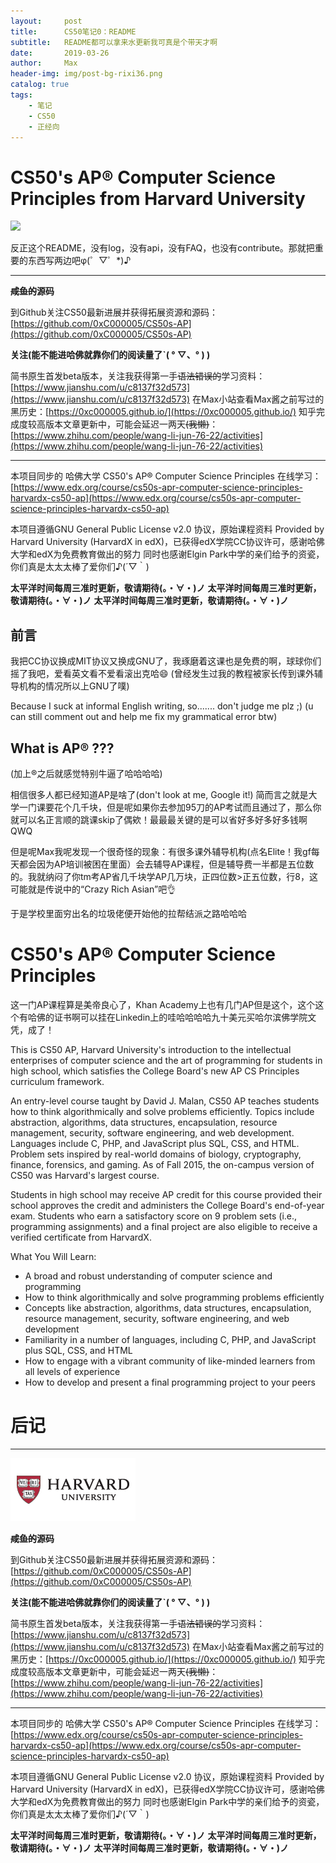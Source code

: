 ```yaml
---
layout:     post
title:      CS50笔记0：README
subtitle:   README都可以拿来水更新我可真是个带天才啊
date:       2019-03-26
author:     Max
header-img: img/post-bg-rixi36.png
catalog: true
tags:
    - 笔记
    - CS50
    - 正经向
---
```


# CS50's AP® Computer Science Principles from Harvard University 
![](http://upload-images.jianshu.io/upload_images/10219317-0a15dd3d7278b3a4.png?imageMogr2/auto-orient/strip%7CimageView2/2/w/1240)


反正这个README，没有log，没有api，没有FAQ，也没有contribute。那就把重要的东西写两边吧φ(゜▽゜*)♪
___

**~~咸鱼的~~源码**

到Github关注CS50最新进展并获得拓展资源和源码：[https://github.com/0xC000005/CS50s-AP](https://github.com/0xC000005/CS50s-AP)

**关注(能不能进哈佛就靠你们的阅读量了ˋ( ° ▽、° ) )**

简书原生首发beta版本，关注我获得第一手~~语法错误的~~学习资料：[https://www.jianshu.com/u/c8137f32d573](https://www.jianshu.com/u/c8137f32d573)
在Max小站查看Max酱之前写过的黑历史：[https://0xc000005.github.io/](https://0xc000005.github.io/)
知乎完成度较高版本文章更新中，可能会延迟一两天~~(我懒)~~：[https://www.zhihu.com/people/wang-li-jun-76-22/activities](https://www.zhihu.com/people/wang-li-jun-76-22/activities)

___

本项目同步的 哈佛大学 CS50's AP® Computer Science Principles 在线学习：[https://www.edx.org/course/cs50s-apr-computer-science-principles-harvardx-cs50-ap](https://www.edx.org/course/cs50s-apr-computer-science-principles-harvardx-cs50-ap)

本项目遵循GNU General Public License v2.0 协议，原始课程资料 Provided by Harvard University (HarvardX in edX)，已获得edX学院CC协议许可，感谢哈佛大学和edX为免费教育做出的努力
同时也感谢Elgin Park中学的亲们给予的资瓷，你们真是太太太棒了爱你们♪(´▽｀)

**太平洋时间每周三准时更新，敬请期待(。・∀・)ノ**
**太平洋时间每周三准时更新，敬请期待(。・∀・)ノ**
**太平洋时间每周三准时更新，敬请期待(。・∀・)ノ**

## 前言
我把CC协议换成MIT协议又换成GNU了，我琢磨着这课也是免费的啊，球球你们摇了我吧，爱看英文看不爱看滚出克哈😄
(曾经发生过我的教程被家长传到课外辅导机构的情况所以上GNU了噗)

Because I suck at informal English writing, so....... don't judge me plz ;)
(u can still comment out and help me fix my grammatical error btw)

## What is AP® ???
(加上®之后就感觉特别牛逼了哈哈哈哈)

相信很多人都已经知道AP是啥了(don't look at me, Google it!)
简而言之就是大学一门课要花个几千块，但是呢如果你去参加95刀的AP考试而且通过了，那么你就可以名正言顺的跳课skip了偶欸！最最最关键的是可以省好多好多好多钱啊QWQ

但是呢Max我呢发现一个很奇怪的现象：有很多课外辅导机构(点名Elite！我gf每天都会因为AP培训被困在里面）会去辅导AP课程，但是辅导费一半都是五位数的。我就纳闷了你tm考AP省几千块学AP几万块，正四位数>正五位数，行8，这可能就是传说中的“Crazy Rich Asian”吧👌

于是学校里面穷出名的垃圾佬便开始他的拉帮结派之路哈哈哈

# CS50's AP® Computer Science Principles
这一门AP课程算是美帝良心了，Khan Academy上也有几门AP但是这个，这个这个有哈佛的证书啊可以挂在Linkedin上的哇哈哈哈哈九十美元买哈尔滨佛学院文凭，成了！

This is CS50 AP, Harvard University's introduction to the intellectual enterprises of computer science and the art of programming for students in high school, which satisfies the College Board's new AP CS Principles curriculum framework.

An entry-level course taught by David J. Malan, CS50 AP teaches students how to think algorithmically and solve problems efficiently. Topics include abstraction, algorithms, data structures, encapsulation, resource management, security, software engineering, and web development. Languages include C, PHP, and JavaScript plus SQL, CSS, and HTML. Problem sets inspired by real-world domains of biology, cryptography, finance, forensics, and gaming. As of Fall 2015, the on-campus version of CS50 was Harvard's largest course.

Students in high school may receive AP credit for this course provided their school approves the credit and administers the College Board's end-of-year exam. Students who earn a satisfactory score on 9 problem sets (i.e., programming assignments) and a final project are also eligible to receive a verified certificate from HarvardX.

What You Will Learn:
- A broad and robust understanding of computer science and programming
- How to think algorithmically and solve programming problems efficiently
- Concepts like abstraction, algorithms, data structures, encapsulation, resource management, security, software engineering, and web development
- Familiarity in a number of languages, including C, PHP, and JavaScript plus SQL, CSS, and HTML
- How to engage with a vibrant community of like-minded learners from all levels of experience
- How to develop and present a final programming project to your peers

# 后记
___
![](https://raw.githubusercontent.com/0xC000005/CS50s-AP/master/image/harvard_logo_200x101_0.png)

**~~咸鱼的~~源码**

到Github关注CS50最新进展并获得拓展资源和源码：[https://github.com/0xC000005/CS50s-AP](https://github.com/0xC000005/CS50s-AP)

**关注(能不能进哈佛就靠你们的阅读量了ˋ( ° ▽、° ) )**

简书原生首发beta版本，关注我获得第一手~~语法错误的~~学习资料：[https://www.jianshu.com/u/c8137f32d573](https://www.jianshu.com/u/c8137f32d573)
在Max小站查看Max酱之前写过的黑历史：[https://0xc000005.github.io/](https://0xc000005.github.io/)
知乎完成度较高版本文章更新中，可能会延迟一两天~~(我懒)~~：[https://www.zhihu.com/people/wang-li-jun-76-22/activities](https://www.zhihu.com/people/wang-li-jun-76-22/activities)

___

本项目同步的 哈佛大学 CS50's AP® Computer Science Principles 在线学习：[https://www.edx.org/course/cs50s-apr-computer-science-principles-harvardx-cs50-ap](https://www.edx.org/course/cs50s-apr-computer-science-principles-harvardx-cs50-ap)

本项目遵循GNU General Public License v2.0 协议，原始课程资料 Provided by Harvard University (HarvardX in edX)，已获得edX学院CC协议许可，感谢哈佛大学和edX为免费教育做出的努力
同时也感谢Elgin Park中学的亲们给予的资瓷，你们真是太太太棒了爱你们♪(´▽｀)

**太平洋时间每周三准时更新，敬请期待(。・∀・)ノ**
**太平洋时间每周三准时更新，敬请期待(。・∀・)ノ**
**太平洋时间每周三准时更新，敬请期待(。・∀・)ノ**